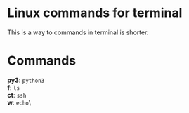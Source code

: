 # Linux commands for terminal
This is a way to commands in terminal is shorter.
# Commands
**py3**: ```python3```\
**f**: ```ls```\
**ct**: ```ssh```\
**w**: ```echo```\
